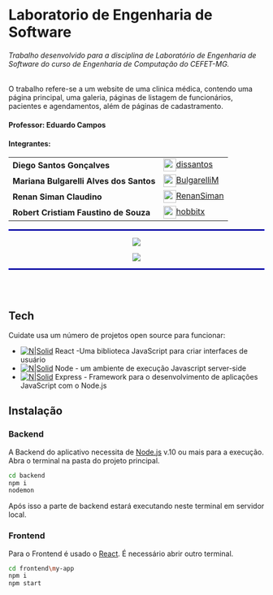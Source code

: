 # Laboratorio de Engenharia de Software

###### _Trabalho desenvolvido para a disciplina de Laboratório de Engenharia de Software do curso de Engenharia de Computação do CEFET-MG._

<p> O trabalho refere-se a um website de uma clinica médica, contendo uma página principal, uma galeria, páginas de listagem de funcionários, pacientes e agendamentos, além de páginas de cadastramento.</p>

#### Professor: Eduardo Campos

#### Integrantes:
<table>
  <tr>
   <td><b>Diego Santos Gonçalves</b></td>
   <td><a href="https://github.com/dissantos"><img align="center" src="https://avatars.githubusercontent.com/u/49028141?s=400&v=4" width="25px;" alt=""/>dissantos</a><br/></td>
  </tr>
  <tr>
    <td><b>Mariana Bulgarelli Alves dos Santos</b></td>
    <td><a href="https://github.com/BulgarelliM"><img align="center" src="https://avatars.githubusercontent.com/u/42696123?s=460&u=c7ab48580269b43a0d9e6595fd2fcf65874765db&v=4" width="25px;" alt=""/>BulgarelliM</a><br/></td>
   </tr>
  <tr>
    <td><b>Renan Siman Claudino</b></td>
    <td><a href="https://github.com/RenanSiman"><img align="center" src="https://avatars.githubusercontent.com/u/31517127?s=460&u=9882f9e624feb52b48c5b510b195ac669a7dfef4&v=4" width="25px;" alt=""/>RenanSiman</a><br/></td>
   </tr>
  <tr>
    <td><b>Robert Cristiam Faustino de Souza</b></td>
    <td><a href="https://github.com/hobbitx"><img align="center" src="https://avatars.githubusercontent.com/u/14082208?s=460&u=df01b3925b145a6c448567f2f8fbb6bf46115c4c&v=4" width="25px;" alt=""/>hobbitx</a><br/></td>
   </tr>
</table>

<hr style="border:1px  solid blue"> </hr>

<p align="center">
  <img src="https://github.com/hobbitx/EngSoft_TP2/blob/main/src/imagens/logo_text.png" />
</p>

<p align="center">
  <img src="https://i.ibb.co/g7L8X2W/sublogo.png" />
</p>

<hr style="border:1px  solid blue"> </hr>
<br>
<br>

## Tech

Cuidate usa um número de projetos open source para funcionar:

- [![N|Solid](https://i.ibb.co/YQxbvs9/Logo192.png)](https://pt-br.reactjs.org/) React -Uma biblioteca JavaScript para criar interfaces de usuário
- [![N|Solid](https://i.ibb.co/thqDk9V/N1-JRs-Fe-B-400x400.png)](https://nodejs.org/en/) Node - um ambiente de execução Javascript server-side
- [![N|Solid](https://i.ibb.co/S0qqQhD/Express-facebook-share.png)](https://expressjs.com/pt-br/) Express - Framework para o desenvolvimento de aplicações JavaScript com o Node.js


## Instalação

### Backend
A Backend do aplicativo necessita de [Node.js](https://nodejs.org/) v.10 ou mais para a execução.
Abra o terminal na pasta do projeto principal.

```sh
cd backend
npm i
nodemon
```

Após isso a parte de backend estará executando neste terminal em servidor local.

### Frontend
Para o Frontend é usado o [React](https://pt-br.reactjs.org/). É necessário abrir outro terminal.

```sh
cd frontend\my-app
npm i
npm start
```
